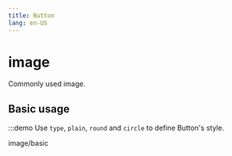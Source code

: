 ```yaml
---
title: Button
lang: en-US
---
```


# image

Commonly used image.

## Basic usage

:::demo Use `type`, `plain`, `round` and `circle` to define Button's style.

image/basic
